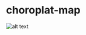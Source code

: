 # choroplat-map

![alt text](https://raw.githubusercontent.com/leandroungari/choropleth-map/branch/images/mapa.png)